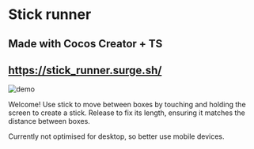 # Stick runner

## Made with Cocos Creator + TS

## https://stick_runner.surge.sh/

![demo](https://github.com/Tvoncher/stick_runner/assets/116438158/3e99fab4-12fb-476d-84e6-44a644fbf4e6)

Welcome! Use stick to move between boxes by touching and holding the screen to create a stick. Release to fix its length, ensuring it matches the distance between boxes.

Currently not optimised for desktop, so better use mobile devices.
